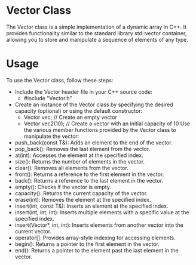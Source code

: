 # Vector Class
The Vector class is a simple implementation of a dynamic array in C++. It provides functionality similar to the standard library std::vector container, allowing you to store and manipulate a sequence of elements of any type.
# Usage
To use the Vector class, follow these steps:
- Include the Vector header file in your C++ source code:
  - #include "Vector.h"
- Create an instance of the Vector class by specifying the desired capacity (optional) or using the default constructor:
  - Vector<int> vec;  // Create an empty vector
  - Vector<double> vec2(10);  // Create a vector with an initial capacity of 10
Use the various member functions provided by the Vector class to manipulate the vector:
- push_back(const T&): Adds an element to the end of the vector.
- pop_back(): Removes the last element from the vector.
- at(int): Accesses the element at the specified index.
- size(): Returns the number of elements in the vector.
- clear(): Removes all elements from the vector.
- front(): Returns a reference to the first element in the vector.
- back(): Returns a reference to the last element in the vector.
- empty(): Checks if the vector is empty.
- capacity(): Returns the current capacity of the vector.
- erase(int): Removes the element at the specified index.
- insert(int, const T&): Inserts an element at the specified index.
- insert(int, int, int): Inserts multiple elements with a specific value at the specified index.
- insert(Vector*, int, int): Inserts elements from another vector into the current vector.
- operator[]: Provides array-style indexing for accessing elements.
- begin(): Returns a pointer to the first element in the vector.
- end(): Returns a pointer to the element past the last element in the vector.

